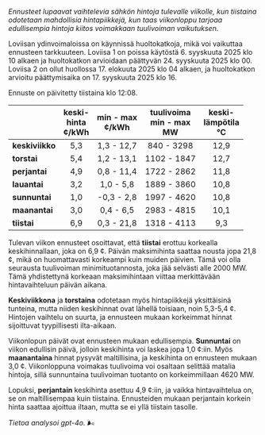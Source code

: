 *Ennusteet lupaavat vaihtelevia sähkön hintoja tulevalle viikolle, kun tiistaina odotetaan mahdollisia hintapiikkejä, kun taas viikonloppu tarjoaa edullisempia hintoja kiitos voimakkaan tuulivoiman vaikutuksen.*

Loviisan ydinvoimaloissa on käynnissä huoltokatkoja, mikä voi vaikuttaa ennusteen tarkkuuteen. Loviisa 1 on poissa käytöstä 6. syyskuuta 2025 klo 10 alkaen ja huoltokatkon arvioidaan päättyvän 24. syyskuuta 2025 klo 00. Loviisa 2 on ollut huollossa 17. elokuuta 2025 klo 04 alkaen, ja huoltokatkon arvioitu päättymisaika on 17. syyskuuta 2025 klo 16.

Ennuste on päivitetty tiistaina klo 12:08.

|           | keski-<br>hinta<br>¢/kWh | min - max<br>¢/kWh | tuulivoima<br>min - max<br>MW | keski-<br>lämpötila<br>°C |
|:-------------|:----------------:|:----------------:|:-------------:|:-------------:|
| **keskiviikko**  | 5,3 | 1,3 - 12,7 | 840 - 3298 | 12,9 |
| **torstai**  | 5,4 | 1,2 - 13,1 | 1102 - 1847 | 12,7 |
| **perjantai**  | 4,9 | 0,8 - 11,4 | 1722 - 2862 | 11,8 |
| **lauantai**  | 3,2 | 1,0 - 5,8 | 1889 - 3860 | 10,8 |
| **sunnuntai**  | 1,0 | -0,3 - 2,8 | 1997 - 4620 | 10,8 |
| **maanantai**  | 3,0 | 0,4 - 6,5 | 2983 - 4815 | 10,1 |
| **tiistai**  | 6,9 | 0,3 - 21,8 | 1318 - 4113 | 9,3 |

Tulevan viikon ennusteet osoittavat, että **tiistai** erottuu korkealla keskihinnallaan, joka on 6,9 ¢. Päivän maksimihinta saattaa nousta jopa 21,8 ¢, mikä on huomattavasti korkeampi kuin muiden päivien. Tämä voi olla seurausta tuulivoiman minimituotannosta, joka jää selvästi alle 2000 MW. Tämä yhdistettynä korkeaan maksimihintaan viittaa merkittävään hintavaihteluun päivän aikana.

**Keskiviikkona** ja **torstaina** odotetaan myös hintapiikkejä yksittäisinä tunteina, mutta niiden keskihinnat ovat lähellä toisiaan, noin 5,3-5,4 ¢. Hintojen vaihtelu on suurta, ja ennusteen mukaan korkeimmat hinnat sijoittuvat tyypillisesti ilta-aikaan. 

Viikonlopun päivät ovat ennusteen mukaan edullisempia. **Sunnuntai** on viikon edullisin päivä, jolloin keskihinta voi laskea jopa 1,0 ¢:iin. Myös **maanantaina** hinnat pysyvät maltillisina, ja keskihinta on ennusteen mukaan 3,0 ¢. Viikonloppuna voimakas tuulivoima voi osaltaan selittää matalia hintoja, sillä sunnuntaina tuulivoiman tuotanto on korkeimmillaan 4620 MW.

Lopuksi, **perjantain** keskihinta asettuu 4,9 ¢:iin, ja vaikka hintavaihtelua on, se on maltillisempaa kuin tiistaina. Ennusteiden mukaan perjantain korkein hinta saattaa ajoittua iltaan, mutta se ei yllä tiistain tasolle.

*Tietoa analysoi gpt-4o.* 🌬️
